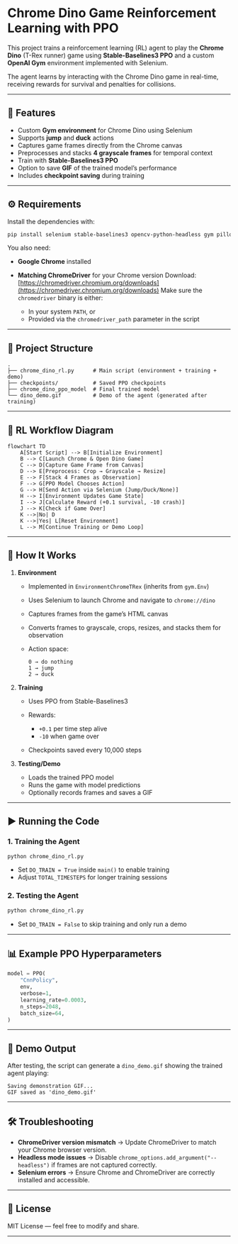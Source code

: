 # Chrome Dino Game Reinforcement Learning with PPO

This project trains a reinforcement learning (RL) agent to play the **Chrome Dino** (T-Rex runner) game using **Stable-Baselines3 PPO** and a custom **OpenAI Gym** environment implemented with Selenium.

The agent learns by interacting with the Chrome Dino game in real-time, receiving rewards for survival and penalties for collisions.

---

## 📌 Features

* Custom **Gym environment** for Chrome Dino using Selenium
* Supports **jump** and **duck** actions
* Captures game frames directly from the Chrome canvas
* Preprocesses and stacks **4 grayscale frames** for temporal context
* Train with **Stable-Baselines3 PPO**
* Option to save **GIF** of the trained model’s performance
* Includes **checkpoint saving** during training

---

## ⚙️ Requirements

Install the dependencies with:

```bash
pip install selenium stable-baselines3 opencv-python-headless gym pillow tqdm imageio
```

You also need:

* **Google Chrome** installed
* **Matching ChromeDriver** for your Chrome version
  Download: [https://chromedriver.chromium.org/downloads](https://chromedriver.chromium.org/downloads)
  Make sure the `chromedriver` binary is either:

  * In your system `PATH`, or
  * Provided via the `chromedriver_path` parameter in the script

---

## 📂 Project Structure

```
.
├── chrome_dino_rl.py      # Main script (environment + training + demo)
├── checkpoints/           # Saved PPO checkpoints
├── chrome_dino_ppo_model  # Final trained model
└── dino_demo.gif          # Demo of the agent (generated after training)
```

---

## 🔄 RL Workflow Diagram

```mermaid
flowchart TD
    A[Start Script] --> B[Initialize Environment]
    B --> C[Launch Chrome & Open Dino Game]
    C --> D[Capture Game Frame from Canvas]
    D --> E[Preprocess: Crop → Grayscale → Resize]
    E --> F[Stack 4 Frames as Observation]
    F --> G[PPO Model Chooses Action]
    G --> H[Send Action via Selenium (Jump/Duck/None)]
    H --> I[Environment Updates Game State]
    I --> J[Calculate Reward (+0.1 survival, -10 crash)]
    J --> K[Check if Game Over]
    K -->|No| D
    K -->|Yes| L[Reset Environment]
    L --> M[Continue Training or Demo Loop]
```

---

## 🚀 How It Works

1. **Environment**

   * Implemented in `EnvironmentChromeTRex` (inherits from `gym.Env`)
   * Uses Selenium to launch Chrome and navigate to `chrome://dino`
   * Captures frames from the game’s HTML canvas
   * Converts frames to grayscale, crops, resizes, and stacks them for observation
   * Action space:

     ```
     0 → do nothing
     1 → jump
     2 → duck
     ```

2. **Training**

   * Uses PPO from Stable-Baselines3
   * Rewards:

     * `+0.1` per time step alive
     * `-10` when game over
   * Checkpoints saved every 10,000 steps

3. **Testing/Demo**

   * Loads the trained PPO model
   * Runs the game with model predictions
   * Optionally records frames and saves a GIF

---

## ▶️ Running the Code

### 1. Training the Agent

```bash
python chrome_dino_rl.py
```

* Set `DO_TRAIN = True` inside `main()` to enable training
* Adjust `TOTAL_TIMESTEPS` for longer training sessions

### 2. Testing the Agent

```bash
python chrome_dino_rl.py
```

* Set `DO_TRAIN = False` to skip training and only run a demo

---

## 📊 Example PPO Hyperparameters

```python
model = PPO(
    "CnnPolicy",
    env,
    verbose=1,
    learning_rate=0.0003,
    n_steps=2048,
    batch_size=64,
)
```

---

## 🎥 Demo Output

After testing, the script can generate a `dino_demo.gif` showing the trained agent playing:

```
Saving demonstration GIF...
GIF saved as 'dino_demo.gif'
```

---

## 🛠 Troubleshooting

* **ChromeDriver version mismatch** → Update ChromeDriver to match your Chrome browser version.
* **Headless mode issues** → Disable `chrome_options.add_argument("--headless")` if frames are not captured correctly.
* **Selenium errors** → Ensure Chrome and ChromeDriver are correctly installed and accessible.

---

## 📜 License

MIT License — feel free to modify and share.

---
